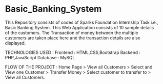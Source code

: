 # Basic_Banking_System

This Repository consists of codes of Sparks Foundation Internship Task i.e., Basic Banking System. 
This Web Application consists of 10 sample details of the customers. 
The Transaction of money between the multiple customers are taken place here and the transaction details are also displayed.

TECHNOLOGIES USED :
Frontend : HTML,CSS,Bootstrap
Backend : PHP,JavaScript
Database : MySQL

FLOW OF THE PROJECT :
Home Page > View all Customers > Select and View one Customer > Transfer Money > Select customer to transfer to > View all Customers.
